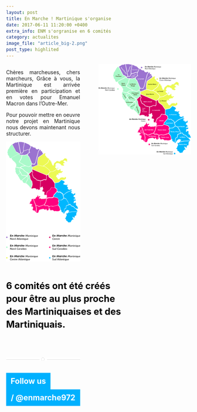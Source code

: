 ```yaml
---
layout: post
title: En Marche ! Martinique s'organise
date: 2017-06-11 11:20:00 +0400
extra_info: ENM s'orgranise en 6 comités
category: actualites
image_file: "article_big-2.png"
post_type: highlited
---
```

<style>
	#left-part {
		width: 40%;
		float: left;
	}

	#right-part {
		width: 50%;
		float: right;
	}

	#right-part img {
		width: 500px;
	}

	#left-part p {
		text-align: justify;
	}

	.text-bold {
		font-size: 25px;
		font-weight: bolder;
		color: black;
		text-align: left !important;
		line-height: 35px;
		width: 342px;
		margin-top: 47px;
		margin-bottom: 67px;
	}

	.blue-highlited {
		display: block;
		background: #00b1fe;
		color: white;
		text-align: center;
		padding: 10px;
	}

	.follow {
		width: 50%;
	}

	.clearfix {
		clear: both;
	}


  	@media screen and (max-width: 700px) {
  		#left-part {
  			float: none;
  			width: 100%;
  			padding: 0 15px;
  		}

  		.text-bold {
  			width: 100%;
  		}

  		#left-part img {
  			display: block;
  			margin: 77px auto;
  		}

  		#article-body {
  			border-bottom: ;
  		}

  		body {
  			min-width: 290px;
  		}
  	}
</style>
<section id="article-body">
	<div id="left-part">
		<p>Chères marcheuses, chers marcheurs, Grâce à vous, la Martinique est arrivée première en participation et en votes pour Emanuel Macron dans l’Outre-Mer.</p>
		<p>Pour pouvoir mettre en oeuvre notre projet en Martinique nous devons maintenant nous structurer.</p>
		<img class="hidden-big" src="/images/map-article-3-mobile.png" />
		<p class='text-bold'>6 comités ont été créés pour être au plus proche des Martiniquaises et des Martiniquais.</p>
		<img class="hidden-big" src="/images/custom-mobile-border.png" />
		<h1 class="hidden-small">
			<span class="blue-highlited follow">Follow us</span>
			<span class="blue-highlited">
				<i class="fa fa-facebook"></i>
				<i class="fa fa-instagram"></i>
				<i class="fa fa-twitter"></i>
				/ @enmarche972
			</span>
		</h1>
	</div>
	<div id="right-part" class="hidden-small">
		<img class="hidden-small" src="/images/map-article-3.png" />
	</div>
	<div class="clearfix"></div>
</section>

